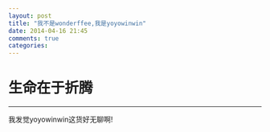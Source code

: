 ```yaml
---
layout: post
title: "我不是wonderffee,我是yoyowinwin"
date: 2014-04-16 21:45
comments: true
categories: 
---
```

# 生命在于折腾
------
我发觉yoyowinwin这货好无聊啊!